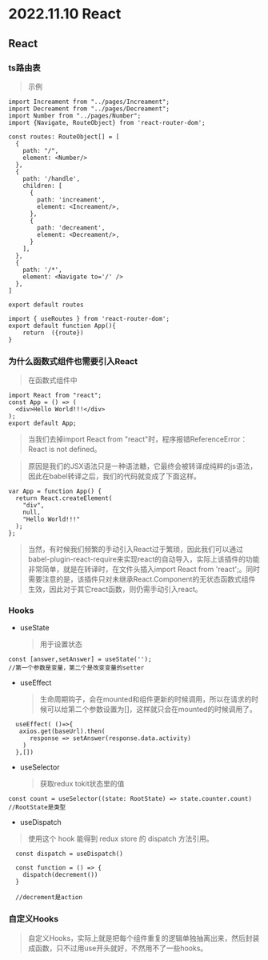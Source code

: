 # 2022.11.10 React

## React 

### ts路由表

> 示例

```
import Increament from "../pages/Increament";
import Decreament from "../pages/Decreament";
import Number from "../pages/Number";
import {Navigate, RouteObject} from 'react-router-dom';

const routes: RouteObject[] = [
  {
    path: "/",
    element: <Number/>
  },
  {
    path: '/handle',
    children: [
      {
        path: 'increament',
        element: <Increament/>,
      },
      {
        path: 'decreament',
        element: <Decreament/>,
      }
    ],
  },
  {
    path: '/*',
    element: <Navigate to='/' />
  },
]

export default routes
```

```
import { useRoutes } from 'react-router-dom';
export default function App(){
	return  ({route})
}
```

### 为什么函数式组件也需要引入React

> 在函数式组件中

```
import React from "react";
const App = () => (
  <div>Hello World!!!</div>
);
export default App;
```

> 当我们去掉import React from "react"时，程序报错ReferenceError： React is not defined。

> 原因是我们的JSX语法只是一种语法糖，它最终会被转译成纯粹的js语法，因此在babel转译之后，我们的代码就变成了下面这样。

```
var App = function App() {
  return React.createElement(
    "div",
    null,
    "Hello World!!!"
  );
};
```

> 当然，有时候我们频繁的手动引入React过于繁琐，因此我们可以通过babel-plugin-react-require来实现react的自动导入，实际上该插件的功能非常简单，就是在转译时，在文件头插入import React from 'react';。同时需要注意的是，该插件只对未继承React.Component的无状态函数式组件生效，因此对于其它react函数，则仍需手动引入react。

### Hooks

+ useState 
	> 用于设置状态
```
const [answer,setAnswer] = useState('');
//第一个参数是变量，第二个是改变变量的setter
```

+ useEffect
	> 生命周期钩子，会在mounted和组件更新的时候调用，所以在请求的时候可以给第二个参数设置为[]，这样就只会在mounted的时候调用了。
```
  useEffect( ()=>{
   axios.get(baseUrl).then(
      response => setAnswer(response.data.activity)
    )
  },[])
```

+ useSelector 
	> 获取redux tokit状态里的值

```
const count = useSelector((state: RootState) => state.counter.count)
//RootState是类型
```

+ useDispatch

> 使用这个 hook 能得到 redux store 的 dispatch 方法引用。

```
  const dispatch = useDispatch()
  
  const function = () => {
    dispatch(decrement())
  }
  
  //decrement是action
```

### 自定义Hooks

> 自定义Hooks，实际上就是把每个组件重复的逻辑单独抽离出来，然后封装成函数，只不过用use开头就好，不然用不了一些hooks。